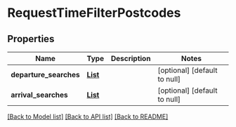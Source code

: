 # RequestTimeFilterPostcodes
## Properties

Name | Type | Description | Notes
------------ | ------------- | ------------- | -------------
**departure\_searches** | [**List**](RequestTimeFilterPostcodesDepartureSearch.md) |  | [optional] [default to null]
**arrival\_searches** | [**List**](RequestTimeFilterPostcodesArrivalSearch.md) |  | [optional] [default to null]

[[Back to Model list]](../README.md#documentation-for-models) [[Back to API list]](../README.md#documentation-for-api-endpoints) [[Back to README]](../README.md)

